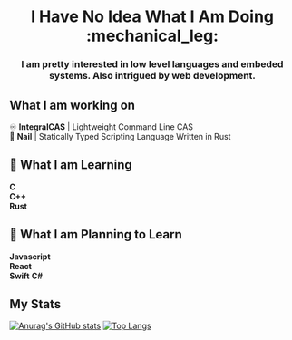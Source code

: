 <h1 align="center"> I Have No Idea What I Am Doing :mechanical_leg: </h1>

<h3 align="center">I am pretty interested in low level languages and embeded systems. Also intrigued by web development.</h3>

## What I am working on
:infinity: **IntegralCAS** | Lightweight Command Line CAS\
:hammer: **Nail** | Statically Typed Scripting Language Written in Rust

## :green_book: What I am Learning
**C**\
**C++**\
**Rust**

## :blue_book: What I am Planning to Learn
**Javascript**\
**React**\
**Swift**
**C#**

## My Stats
[![Anurag's GitHub stats](https://github-readme-stats.vercel.app/api?username=HARDIntegral&count_private=true&show_icons=true&theme=blueberry&include_all_commits=true&hide=issues)](https://github.com/anuraghazra/github-readme-stats)
[![Top Langs](https://github-readme-stats.vercel.app/api/top-langs/?username=HARDIntegral&count_private=true&include_all_commits=true&layout=compact&theme=blueberry)](https://github.com/anuraghazra/github-readme-stats)
